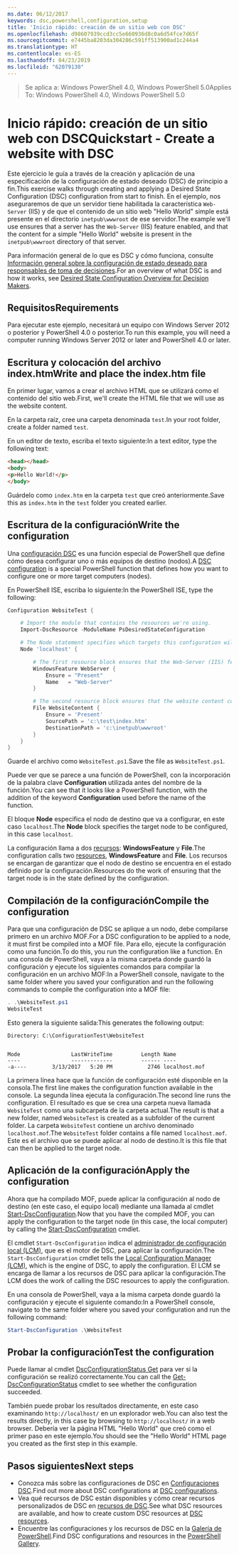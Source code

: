 ```yaml
---
ms.date: 06/12/2017
keywords: dsc,powershell,configuration,setup
title: 'Inicio rápido: creación de un sitio web con DSC'
ms.openlocfilehash: d98607939ccd3cc5e660936d8c0a6d54fce7d65f
ms.sourcegitcommit: e7445ba8203da304286c591ff513900ad1c244a4
ms.translationtype: HT
ms.contentlocale: es-ES
ms.lasthandoff: 04/23/2019
ms.locfileid: "62079130"
---
```

> <span data-ttu-id="4da6a-103">Se aplica a: Windows PowerShell 4.0, Windows PowerShell 5.0</span><span class="sxs-lookup"><span data-stu-id="4da6a-103">Applies To: Windows PowerShell 4.0, Windows PowerShell 5.0</span></span>

# <a name="quickstart---create-a-website-with-dsc"></a><span data-ttu-id="4da6a-104">Inicio rápido: creación de un sitio web con DSC</span><span class="sxs-lookup"><span data-stu-id="4da6a-104">Quickstart - Create a website with DSC</span></span>

<span data-ttu-id="4da6a-105">Este ejercicio le guía a través de la creación y aplicación de una especificación de la configuración de estado deseado (DSC) de principio a fin.</span><span class="sxs-lookup"><span data-stu-id="4da6a-105">This exercise walks through creating and applying a Desired State Configuration (DSC) configuration from start to finish.</span></span>
<span data-ttu-id="4da6a-106">En el ejemplo, nos aseguraremos de que un servidor tiene habilitada la característica `Web-Server` (IIS) y de que el contenido de un sitio web "Hello World" simple está presente en el directorio `inetpub\wwwroot` de ese servidor.</span><span class="sxs-lookup"><span data-stu-id="4da6a-106">The example we'll use ensures that a server has the `Web-Server` (IIS) feature enabled, and that the content for a simple "Hello World" website is present in the `inetpub\wwwroot` directory of that server.</span></span>

<span data-ttu-id="4da6a-107">Para información general de lo que es DSC y cómo funciona, consulte [Información general sobre la configuración de estado deseado para responsables de toma de decisiones](../overview/decisionMaker.md).</span><span class="sxs-lookup"><span data-stu-id="4da6a-107">For an overview of what DSC is and how it works, see [Desired State Configuration Overview for Decision Makers](../overview/decisionMaker.md).</span></span>

## <a name="requirements"></a><span data-ttu-id="4da6a-108">Requisitos</span><span class="sxs-lookup"><span data-stu-id="4da6a-108">Requirements</span></span>

<span data-ttu-id="4da6a-109">Para ejecutar este ejemplo, necesitará un equipo con Windows Server 2012 o posterior y PowerShell 4.0 o posterior.</span><span class="sxs-lookup"><span data-stu-id="4da6a-109">To run this example, you will need a computer running Windows Server 2012 or later and PowerShell 4.0 or later.</span></span>

## <a name="write-and-place-the-indexhtm-file"></a><span data-ttu-id="4da6a-110">Escritura y colocación del archivo index.htm</span><span class="sxs-lookup"><span data-stu-id="4da6a-110">Write and place the index.htm file</span></span>

<span data-ttu-id="4da6a-111">En primer lugar, vamos a crear el archivo HTML que se utilizará como el contenido del sitio web.</span><span class="sxs-lookup"><span data-stu-id="4da6a-111">First, we'll create the HTML file that we will use as the website content.</span></span>

<span data-ttu-id="4da6a-112">En la carpeta raíz, cree una carpeta denominada `test`.</span><span class="sxs-lookup"><span data-stu-id="4da6a-112">In your root folder, create a folder named `test`.</span></span>

<span data-ttu-id="4da6a-113">En un editor de texto, escriba el texto siguiente:</span><span class="sxs-lookup"><span data-stu-id="4da6a-113">In a text editor, type the following text:</span></span>

```html
<head></head>
<body>
<p>Hello World!</p>
</body>
```

<span data-ttu-id="4da6a-114">Guárdelo como `index.htm` en la carpeta `test` que creó anteriormente.</span><span class="sxs-lookup"><span data-stu-id="4da6a-114">Save this as `index.htm` in the `test` folder you created earlier.</span></span>

## <a name="write-the-configuration"></a><span data-ttu-id="4da6a-115">Escritura de la configuración</span><span class="sxs-lookup"><span data-stu-id="4da6a-115">Write the configuration</span></span>

<span data-ttu-id="4da6a-116">Una [configuración DSC](../configurations/configurations.md) es una función especial de PowerShell que define cómo desea configurar uno o más equipos de destino (nodos).</span><span class="sxs-lookup"><span data-stu-id="4da6a-116">A [DSC configuration](../configurations/configurations.md) is a special PowerShell function that defines how you want to configure one or more target computers (nodes).</span></span>

<span data-ttu-id="4da6a-117">En PowerShell ISE, escriba lo siguiente:</span><span class="sxs-lookup"><span data-stu-id="4da6a-117">In the PowerShell ISE, type the following:</span></span>

```powershell
Configuration WebsiteTest {

    # Import the module that contains the resources we're using.
    Import-DscResource -ModuleName PsDesiredStateConfiguration

    # The Node statement specifies which targets this configuration will be applied to.
    Node 'localhost' {

        # The first resource block ensures that the Web-Server (IIS) feature is enabled.
        WindowsFeature WebServer {
            Ensure = "Present"
            Name   = "Web-Server"
        }

        # The second resource block ensures that the website content copied to the website root folder.
        File WebsiteContent {
            Ensure = 'Present'
            SourcePath = 'c:\test\index.htm'
            DestinationPath = 'c:\inetpub\wwwroot'
        }
    }
}
```

<span data-ttu-id="4da6a-118">Guarde el archivo como `WebsiteTest.ps1`.</span><span class="sxs-lookup"><span data-stu-id="4da6a-118">Save the file as `WebsiteTest.ps1`.</span></span>

<span data-ttu-id="4da6a-119">Puede ver que se parece a una función de PowerShell, con la incorporación de la palabra clave **Configuration** utilizada antes del nombre de la función.</span><span class="sxs-lookup"><span data-stu-id="4da6a-119">You can see that it looks like a PowerShell function, with the addition of the keyword **Configuration** used before the name of the function.</span></span>

<span data-ttu-id="4da6a-120">El bloque **Node** especifica el nodo de destino que va a configurar, en este caso `localhost`.</span><span class="sxs-lookup"><span data-stu-id="4da6a-120">The **Node** block specifies the target node to be configured, in this case `localhost`.</span></span>

<span data-ttu-id="4da6a-121">La configuración llama a dos [recursos](../resources/resources.md): **WindowsFeature** y **File**.</span><span class="sxs-lookup"><span data-stu-id="4da6a-121">The configuration calls two [resources](../resources/resources.md), **WindowsFeature** and **File**.</span></span>
<span data-ttu-id="4da6a-122">Los recursos se encargan de garantizar que el nodo de destino se encuentra en el estado definido por la configuración.</span><span class="sxs-lookup"><span data-stu-id="4da6a-122">Resources do the work of ensuring that the target node is in the state defined by the configuration.</span></span>

## <a name="compile-the-configuration"></a><span data-ttu-id="4da6a-123">Compilación de la configuración</span><span class="sxs-lookup"><span data-stu-id="4da6a-123">Compile the configuration</span></span>

<span data-ttu-id="4da6a-124">Para que una configuración de DSC se aplique a un nodo, debe compilarse primero en un archivo MOF.</span><span class="sxs-lookup"><span data-stu-id="4da6a-124">For a DSC configuration to be applied to a node, it must first be compiled into a MOF file.</span></span>
<span data-ttu-id="4da6a-125">Para ello, ejecute la configuración como una función.</span><span class="sxs-lookup"><span data-stu-id="4da6a-125">To do this, you run the configuration like a function.</span></span>
<span data-ttu-id="4da6a-126">En una consola de PowerShell, vaya a la misma carpeta donde guardó la configuración y ejecute los siguientes comandos para compilar la configuración en un archivo MOF:</span><span class="sxs-lookup"><span data-stu-id="4da6a-126">In a PowerShell console, navigate to the same folder where you saved your configuration and run the following commands to compile the configuration into a MOF file:</span></span>

```powershell
. .\WebsiteTest.ps1
WebsiteTest
```

<span data-ttu-id="4da6a-127">Esto genera la siguiente salida:</span><span class="sxs-lookup"><span data-stu-id="4da6a-127">This generates the following output:</span></span>

```
Directory: C:\ConfigurationTest\WebsiteTest


Mode                LastWriteTime         Length Name
----                -------------         ------ ----
-a----        3/13/2017   5:20 PM           2746 localhost.mof
```

<span data-ttu-id="4da6a-128">La primera línea hace que la función de configuración esté disponible en la consola.</span><span class="sxs-lookup"><span data-stu-id="4da6a-128">The first line makes the configuration function available in the console.</span></span>
<span data-ttu-id="4da6a-129">La segunda línea ejecuta la configuración.</span><span class="sxs-lookup"><span data-stu-id="4da6a-129">The second line runs the configuration.</span></span>
<span data-ttu-id="4da6a-130">El resultado es que se crea una carpeta nueva llamada `WebsiteTest` como una subcarpeta de la carpeta actual.</span><span class="sxs-lookup"><span data-stu-id="4da6a-130">The result is that a new folder, named `WebsiteTest` is created as a subfolder of the current folder.</span></span>
<span data-ttu-id="4da6a-131">La carpeta `WebsiteTest` contiene un archivo denominado `localhost.mof`.</span><span class="sxs-lookup"><span data-stu-id="4da6a-131">The `WebsiteTest` folder contains a file named `localhost.mof`.</span></span>
<span data-ttu-id="4da6a-132">Este es el archivo que se puede aplicar al nodo de destino.</span><span class="sxs-lookup"><span data-stu-id="4da6a-132">It is this file that can then be applied to the target node.</span></span>

## <a name="apply-the-configuration"></a><span data-ttu-id="4da6a-133">Aplicación de la configuración</span><span class="sxs-lookup"><span data-stu-id="4da6a-133">Apply the configuration</span></span>

<span data-ttu-id="4da6a-134">Ahora que ha compilado MOF, puede aplicar la configuración al nodo de destino (en este caso, el equipo local) mediante una llamada al cmdlet [Start-DscConfiguration](/powershell/module/psdesiredstateconfiguration/start-dscconfiguration).</span><span class="sxs-lookup"><span data-stu-id="4da6a-134">Now that you have the compiled MOF, you can apply the configuration to the target node (in this case, the local computer) by calling the [Start-DscConfiguration](/powershell/module/psdesiredstateconfiguration/start-dscconfiguration) cmdlet.</span></span>

<span data-ttu-id="4da6a-135">El cmdlet `Start-DscConfiguration` indica el [administrador de configuración local (LCM)](../managing-nodes/metaConfig.md), que es el motor de DSC, para aplicar la configuración.</span><span class="sxs-lookup"><span data-stu-id="4da6a-135">The `Start-DscConfiguration` cmdlet tells the [Local Configuration Manager (LCM)](../managing-nodes/metaConfig.md), which is the engine of DSC, to apply the configuration.</span></span>
<span data-ttu-id="4da6a-136">El LCM se encarga de llamar a los recursos de DSC para aplicar la configuración.</span><span class="sxs-lookup"><span data-stu-id="4da6a-136">The LCM does the work of calling the DSC resources to apply the configuration.</span></span>

<span data-ttu-id="4da6a-137">En una consola de PowerShell, vaya a la misma carpeta donde guardó la configuración y ejecute el siguiente comando:</span><span class="sxs-lookup"><span data-stu-id="4da6a-137">In a PowerShell console, navigate to the same folder where you saved your configuration and run the following command:</span></span>

```powershell
Start-DscConfiguration .\WebsiteTest
```

## <a name="test-the-configuration"></a><span data-ttu-id="4da6a-138">Probar la configuración</span><span class="sxs-lookup"><span data-stu-id="4da6a-138">Test the configuration</span></span>

<span data-ttu-id="4da6a-139">Puede llamar al cmdlet [DscConfigurationStatus Get](/powershell/module/psdesiredstateconfiguration/get-dscconfigurationstatus) para ver si la configuración se realizó correctamente.</span><span class="sxs-lookup"><span data-stu-id="4da6a-139">You can call the [Get-DscConfigurationStatus](/powershell/module/psdesiredstateconfiguration/get-dscconfigurationstatus) cmdlet to see whether the configuration succeeded.</span></span>

<span data-ttu-id="4da6a-140">También puede probar los resultados directamente, en este caso examinando `http://localhost/` en un explorador web.</span><span class="sxs-lookup"><span data-stu-id="4da6a-140">You can also test the results directly, in this case by browsing to `http://localhost/` in a web browser.</span></span>
<span data-ttu-id="4da6a-141">Debería ver la página HTML "Hello World" que creó como el primer paso en este ejemplo.</span><span class="sxs-lookup"><span data-stu-id="4da6a-141">You should see the "Hello World" HTML page you created as the first step in this example.</span></span>

## <a name="next-steps"></a><span data-ttu-id="4da6a-142">Pasos siguientes</span><span class="sxs-lookup"><span data-stu-id="4da6a-142">Next steps</span></span>

- <span data-ttu-id="4da6a-143">Conozca más sobre las configuraciones de DSC en [Configuraciones DSC](../configurations/configurations.md).</span><span class="sxs-lookup"><span data-stu-id="4da6a-143">Find out more about DSC configurations at [DSC configurations](../configurations/configurations.md).</span></span>
- <span data-ttu-id="4da6a-144">Vea qué recursos de DSC están disponibles y cómo crear recursos personalizados de DSC en [recursos de DSC](../resources/resources.md).</span><span class="sxs-lookup"><span data-stu-id="4da6a-144">See what DSC resources are available, and how to create custom DSC resources at [DSC resources](../resources/resources.md).</span></span>
- <span data-ttu-id="4da6a-145">Encuentre las configuraciones y los recursos de DSC en la [Galería de PowerShell](https://www.powershellgallery.com/).</span><span class="sxs-lookup"><span data-stu-id="4da6a-145">Find DSC configurations and resources in the [PowerShell Gallery](https://www.powershellgallery.com/).</span></span>
